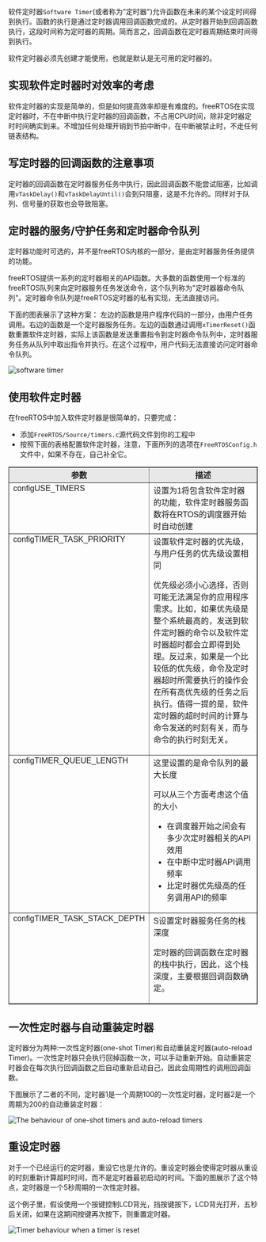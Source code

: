 软件定时器`Software Timer`(或者称为"定时器")允许函数在未来的某个设定时间得到执行。函数的执行是通过定时器调用回调函数完成的。从定时器开始到回调函数执行，这段时间称为定时器的周期。简而言之，回调函数在定时器周期结束时间得到执行。

软件定时器必须先创建才能使用，也就是默认是无可用的定时器的。

## 实现软件定时器时对效率的考虑

软件定时器的实现是简单的，但是如何提高效率却是有难度的。freeRTOS在实现定时器时，不在中断中执行定时器的回调函数，不占用CPU时间，除非定时器定时时间确实到来。不增加任何处理开销到节拍中断中，在中断被禁止时，不走任何链表结构。

## 写定时器的回调函数的注意事项

定时器的回调函数在定时器服务任务中执行，因此回调函数不能尝试阻塞，比如调用`vTaskDelay()`和`vTaskDelayUntil()`会到只阻塞，这是不允许的。同样对于队列、信号量的获取也会导致阻塞。

## 定时器的服务/守护任务和定时器命令队列

定时器功能时可选的，并不是freeRTOS内核的一部分，是由定时器服务任务提供的功能。

freeRTOS提供一系列的定时器相关的API函数。大多数的函数使用一个标准的freeRTOS队列来向定时器服务任务发送命令，这个队列称为"定时器器命令队列"。定时器命令队列是freeRTOS定时器的私有实现，无法直接访问。

下面的图表展示了这种方案：
左边的函数是用户程序代码的一部分，由用户任务调用。右边的函数是一个定时器服务任务。左边的函数通过调用`xTimerReset()`函数重置软件定时器，实际上该函数是发送重置指令到定时器命令队列中，定时器服务任务从队列中取出指令并执行。在这个过程中，用户代码无法直接访问定时器命令队列。

![software timer](http://www.freertos.org/rtos-timer-task-and-timer-command-queue.png)

## 使用软件定时器

在freeRTOS中加入软件定时器是很简单的，只要完成：

- 添加`FreeRTOS/Source/timers.c`源代码文件到你的工程中
- 按照下面的表格配置软件定时器，注意，下面所列的选项在`FreeRTOSConfig.h`文件中，如果不存在，自己补全它。

<table border="1" cellspacing="1" cellpadding="4" summary="">
	<tr>
		<td bgcolor="#e8e8e8">
			<font face="arial">
				<div align="center">
					<b>
						参数
					</b>
				</div>
			</font>
		</td>
		<td bgcolor="#e8e8e8">
			<font face="arial">
				<div align="center">
					<b>
						描述
					</b>
				</div>
			</font>
		</td>
	</tr>
	<tr>
		<td valign="top">
			<font face="arial">
				configUSE_TIMERS
			</font>
		</td>
		<td>
			<font face="arial">
				设置为1将包含软件定时器的功能，软件定时器服务函数将在RTOS的调度器开始时自动创建
			</font>
		</td>
	</tr>
	<tr>
		<td valign="top">
			<font face="arial">
				configTIMER_TASK_PRIORITY
			</font>
		</td>
		<td>
			<font face="arial">
				设置软件定时器的优先级，与用户任务的优先级设置相同
				<p>
				优先级必须小心选择，否则可能无法满足你的应用程序需求。比如，如果优先级是整个系统最高的，发送到软件定时器的命令以及软件定时器超时都会立即得到处理。反过来，如果是一个比较低的优先级，命令及定时器超时所需要执行的操作会在所有高优先级的任务之后执行。值得一提的是，软件定时器的超时时间的计算与命令发送的时刻有关，而与命令的执行时刻无关。
			</font>
		</td>
	</tr>
	<tr>
		<td valign="top">
			<font face="arial">
				configTIMER_QUEUE_LENGTH
			</font>
		</td>
		<td>
			<font face="arial">
				这里设置的是命令队列的最大长度
				<p>
				可以从三个方面考虑这个值的大小
				<ul>
					<li>
						在调度器开始之间会有多少次定时器相关的API效用
					</li>
					<li>
						在中断中定时器API调用频率
					</li>
					<li>
						比定时器优先级高的任务调用API的频率
					</li>
				</ul>
			</font>
		</td>
	</tr>
	<tr>
		<td valign="top">
			<font face="arial">
				configTIMER_TASK_STACK_DEPTH
			</font>
		</td>
		<td>
			<font face="arial">
				S设置定时器服务任务的栈深度
				<p>
				定时器的回调函数在定时器的栈中执行，因此，这个栈深度，主要根据回调函数确定。
			</font>
		</td>
	</tr>
</table>

## 一次性定时器与自动重装定时器

定时器分为两种:一次性定时器(one-shot Timer)和自动重装定时器(auto-reload Timer)。一次性定时器只会执行回掉函数一次，可以手动重新开始。自动重装定时器会在每次执行回调函数之后自动重新启动自己，因此会周期性的调用回调函数。

下图展示了二者的不同，定时器1是一个周期100的一次性定时器，定时器2是一个周期为200的自动重装定时器：

![The behaviour of one-shot timers and auto-reload timers](http://www.freertos.org/one-shot-timer-behaviour-vs-auto-reload-timer-behaviour.png)

## 重设定时器

对于一个已经运行的定时器，重设它也是允许的。重设定时器会使得定时器从重设的时刻重新计算超时时间，而不是定时器最初启动的时间。下面的图展示了这个特点，定时器是一个5秒周期的一次性定时器。

这个例子里，假设使用一个按键控制LCD背光，挡按键按下，LCD背光打开，五秒后关闭，如果在这期间按键再次按下，则重置定时器。

![Timer behaviour when a timer is reset](http://www.freertos.org/resetting-a-FreeRTOS-software-timer.png)